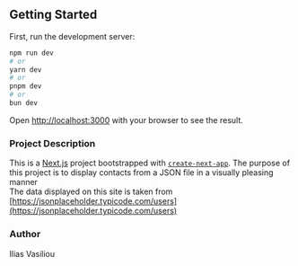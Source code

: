 ## Getting Started

First, run the development server:

```bash
npm run dev
# or
yarn dev
# or
pnpm dev
# or
bun dev
```

Open [http://localhost:3000](http://localhost:3000) with your browser to see the result.

### Project Description 
This is a [Next.js](https://nextjs.org/) project bootstrapped with [`create-next-app`](https://github.com/vercel/next.js/tree/canary/packages/create-next-app). The purpose of this project is to display contacts from a JSON file in a visually pleasing manner
<br>
The data displayed on this site is taken from [https://jsonplaceholder.typicode.com/users](https://jsonplaceholder.typicode.com/users)



### Author 
Ilias Vasiliou
